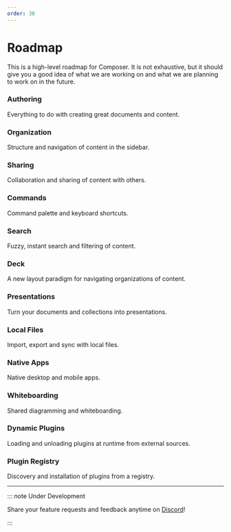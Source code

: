 ```yaml
---
order: 30
---
```


# Roadmap

This is a high-level roadmap for Composer. It is not exhaustive, but it should give you a good idea of what we are working on and what we are planning to work on in the future.

### Authoring

Everything to do with creating great documents and content.

### Organization

Structure and navigation of content in the sidebar.

### Sharing

Collaboration and sharing of content with others.

### Commands

Command palette and keyboard shortcuts.

### Search

Fuzzy, instant search and filtering of content.

### Deck

A new layout paradigm for navigating organizations of content.

### Presentations

Turn your documents and collections into presentations.

### Local Files

Import, export and sync with local files.

### Native Apps

Native desktop and mobile apps.

### Whiteboarding

Shared diagramming and whiteboarding.

### Dynamic Plugins

Loading and unloading plugins at runtime from external sources.

### Plugin Registry

Discovery and installation of plugins from a registry.

***

::: note Under Development

Share your feature requests and feedback anytime on [Discord](https://discord.gg/eXVfryv3sW)!

:::

